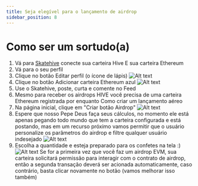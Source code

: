 ```yaml
---
title: Seja elegível para o lançamento de airdrop
sidebar_position: 8
---
```

# Como ser um sortudo(a)

1. Vá para [Skatehive](https://beta.skatehive.app) conecte sua carteira Hive E sua carteira Ethereum
2. Vá para o seu perfil
3. Clique no botão Editar perfil (o ícone de lápis)
![Alt ​​text](../../../../../src/assets/tuto-airdrop/1.png)
4. Clique no botão Adicionar carteira Ethereum azul
![Alt ​​text](../../../../../src/assets/tuto-airdrop/2.png)
5. Use o Skatehive, poste, curta e comente no Feed
6. Mesmo para receber os airdrops HIVE você precisa de uma carteira Ethereum registrada por enquanto
Como criar um lançamento aéreo
7. Na página inicial, clique em "Criar botão Airdrop"
![Alt ​​text](../../../../../src/assets/tuto-airdrop/3.png)
8. Espere que nosso Pepe Deus faça seus cálculos, no momento ele está apenas pegando todo mundo que tem a carteira configurada e está postando, mas em um recurso próximo vamos permitir que o usuário personalize os parâmetros do airdrop e filtre qualquer usuário indesejado
![Alt ​​text](../../../../../src/assets/tuto-airdrop/4.png)
9. Escolha a quantidade e esteja preparado para os confetes na tela :)
![Alt ​​text](../../../../../src/assets/tuto-airdrop/5.png)
Se for a primeira vez que você faz um airdrop EVM, sua carteira solicitará permissão para interagir com o contrato de airdrop, então a segunda transação deverá ser acionada automaticamente, caso contrário, basta clicar novamente no botão (vamos melhorar isso também)
